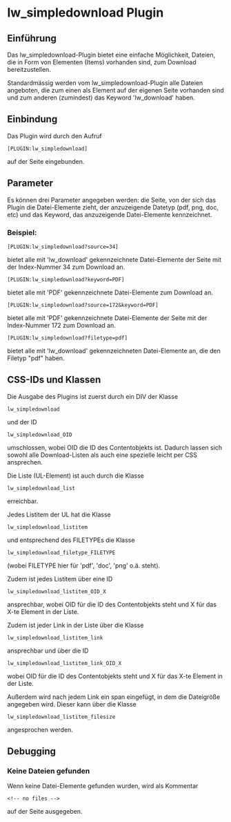 # lw_simpledownload Plugin

## Einführung

Das lw_simpledownload-Plugin bietet eine einfache Möglichkeit, Dateien, die in Form von Elementen (Items) vorhanden sind, zum Download bereitzustellen.

Standardmässig werden vom lw_simpledownload-Plugin alle Dateien angeboten, die zum einen als Element auf der eigenen Seite vorhanden sind und zum anderen (zumindest) das Keyword 'lw_download' haben.

## Einbindung

Das Plugin wird durch den Aufruf

	[PLUGIN:lw_simpledownload]
	
auf der Seite eingebunden.

## Parameter

Es können drei Parameter angegeben werden: die Seite, von der sich das Plugin die Datei-Elemente zieht, der anzuzeigende Datetyp (pdf, png, doc, etc) und das Keyword, das anzuzeigende Datei-Elemente kennzeichnet.

### Beispiel:

	[PLUGIN:lw_simpledownload?source=34]
	
bietet alle mit 'lw_download' gekennzeichnete Datei-Elemente der Seite mit der Index-Nummer 34 zum Download an.

	[PLUGIN:lw_simpledownload?keyword=PDF]
	
bietet alle mit 'PDF' gekennzeichnete Datei-Elemente zum Download an.

	[PLUGIN:lw_simpledownload?source=172&keyword=PDF]
	
bietet alle mit 'PDF' gekennzeichnete Datei-Elemente der Seite mit der Index-Nummer 172 zum Download an.

	[PLUGIN:lw_simpledownload?filetype=pdf]
	
bietet alle mit 'lw_download' gekennzeichneten Datei-Elemente an, die den Filetyp "pdf" haben.

## CSS-IDs und Klassen

Die Ausgabe des Plugins ist zuerst durch ein DIV der Klasse

	lw_simpledownload
	
und der ID

	lw_simpledownload_OID
	
umschlossen, wobei OID die ID des Contentobjekts ist. Dadurch lassen sich sowohl alle Download-Listen als auch eine spezielle leicht per CSS ansprechen.

Die Liste (UL-Element) ist auch durch die Klasse

	lw_simpledownload_list
	
erreichbar.

Jedes Listitem der UL hat die Klasse

	lw_simpledownload_listitem
	
und entsprechend des FILETYPEs die Klasse
	
	lw_simpledownload_filetype_FILETYPE
	
(wobei FILETYPE hier für 'pdf', 'doc', 'png' o.ä. steht).

Zudem ist jedes Listitem über eine ID

	lw_simpledownload_listitem_OID_X
	
ansprechbar, wobei OID für die ID des Contentobjekts steht und X für das X-te Element in der Liste.

Zudem ist jeder Link in der Liste über die Klasse

	lw_simpledownload_listitem_link
	
ansprechbar und über die ID

	lw_simpledownload_listitem_link_OID_X
	
wobei OID für die ID des Contentobjekts steht und X für das X-te Element in der Liste.

Außerdem wird nach jedem Link ein span eingefügt, in dem die Dateigröße angegeben wird. Dieser kann über die Klasse

	lw_simpledownload_listitem_filesize
	
angesprochen werden.

## Debugging

### Keine Dateien gefunden

Wenn keine Datei-Elemente gefunden wurden, wird als Kommentar

	<!-- no files -->
	
auf der Seite ausgegeben.

